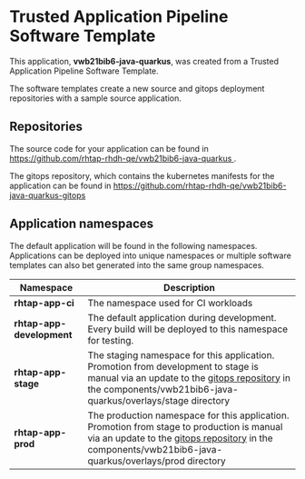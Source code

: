 # Trusted Application Pipeline Software Template

This application, **vwb21bib6-java-quarkus**, was created from a Trusted Application Pipeline Software Template.

The software templates create a new source and gitops deployment repositories with a sample source application. 

## Repositories

The source code for your application can be found in [https://github.com/rhtap-rhdh-qe/vwb21bib6-java-quarkus ](https://github.com/rhtap-rhdh-qe/vwb21bib6-java-quarkus ).
 
The gitops repository, which contains the kubernetes manifests for the application can be found in 
[https://github.com/rhtap-rhdh-qe/vwb21bib6-java-quarkus-gitops ](https://github.com/rhtap-rhdh-qe/vwb21bib6-java-quarkus-gitops ) 

## Application namespaces 

The default application will be found in the following namespaces. Applications can be deployed into unique namespaces or multiple software templates can also bet generated into the same group namespaces.  

|  Namespace   |  Description   |  
| -------- | -------- |
| **rhtap-app-ci** | The namespace used for CI workloads |
| **rhtap-app-development** | The default application during development. Every build will be deployed to this namespace for testing. |
| **rhtap-app-stage** | The staging namespace for this application. Promotion from development to stage is manual via an update to the [gitops repository](https://github.com/rhtap-rhdh-qe/vwb21bib6-java-quarkus-gitops ) in the components/vwb21bib6-java-quarkus/overlays/stage directory |
| **rhtap-app-prod** | The production namespace for this application. Promotion from stage to production is manual via an update to the [gitops repository](https://github.com/rhtap-rhdh-qe/vwb21bib6-java-quarkus-gitops ) in the components/vwb21bib6-java-quarkus/overlays/prod directory |